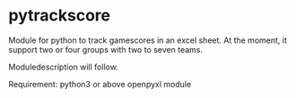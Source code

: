 # pytrackscore

Module for python to track gamescores in an excel sheet.
At the moment, it support two or four groups with two to seven teams.



Moduledescription will follow.

Requirement:
        python3 or above
        openpyxl module
        
